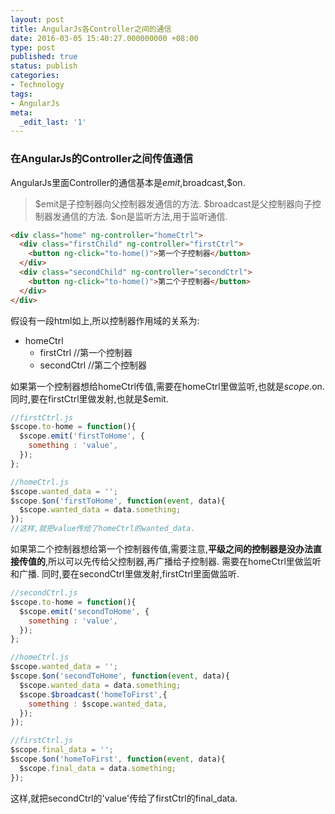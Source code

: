 ```yaml
---
layout: post
title: AngularJs各Controller之间的通信
date: 2016-03-05 15:40:27.000000000 +08:00
type: post
published: true
status: publish
categories:
- Technology
tags:
- AngularJs
meta:
  _edit_last: '1'
---
```

### 在AngularJs的Controller之间传值通信
AngularJs里面Controller的通信基本是$emit,$broadcast,$on.

> $emit是子控制器向父控制器发通信的方法.
> $broadcast是父控制器向子控制器发通信的方法.
> $on是监听方法,用于监听通信.

```html
<div class="home" ng-controller="homeCtrl">
  <div class="firstChild" ng-controller="firstCtrl">
    <button ng-click="to-home()">第一个子控制器</button>
  </div>
  <div class="secondChild" ng-controller="secondCtrl">
    <button ng-click="to-home()">第二个子控制器</button>
  </div>
</div>
```

<!--more-->

假设有一段html如上,所以控制器作用域的关系为:

* homeCtrl
    * firstCtrl  //第一个控制器
    * secondCtrl //第二个控制器

如果第一个控制器想给homeCtrl传值,需要在homeCtrl里做监听,也就是$scope.$on.
同时,要在firstCtrl里做发射,也就是$emit.

```javascript
//firstCtrl.js
$scope.to-home = function(){
  $scope.emit('firstToHome', {
    something : 'value',
  });
};

//homeCtrl.js
$scope.wanted_data = '';
$scope.$on('firstToHome', function(event, data){
  $scope.wanted_data = data.something;
});
//这样,就把value传给了homeCtrl的wanted_data.
```

如果第二个控制器想给第一个控制器传值,需要注意,**平级之间的控制器是没办法直接传值的**,所以可以先传给父控制器,再广播给子控制器.
需要在homeCtrl里做监听和广播.
同时,要在secondCtrl里做发射,firstCtrl里面做监听.

```javascript
//secondCtrl.js
$scope.to-home = function(){
  $scope.emit('secondToHome', {
    something : 'value',
  });
};

//homeCtrl.js
$scope.wanted_data = '';
$scope.$on('secondToHome', function(event, data){
  $scope.wanted_data = data.something;
  $scope.$broadcast('homeToFirst',{
    something : $scope.wanted_data,
  });
});

//firstCtrl.js
$scope.final_data = '';
$scope.$on('homeToFirst', function(event, data){
  $scope.final_data = data.something;
});

```
这样,就把secondCtrl的'value'传给了firstCtrl的final_data.
